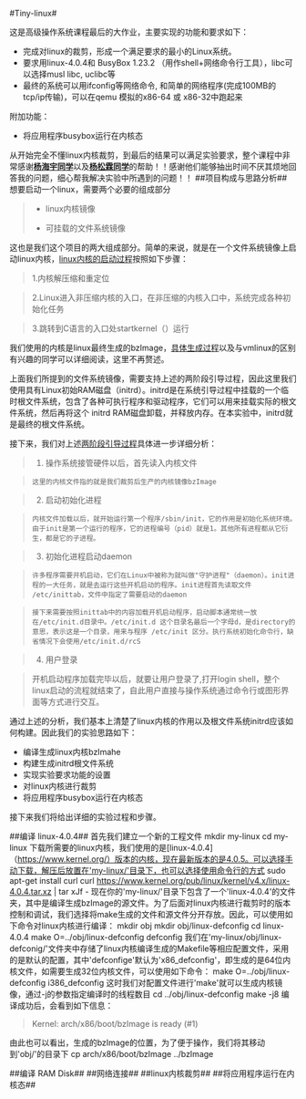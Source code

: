 #Tiny-linux#

这是高级操作系统课程最后的大作业，主要实现的功能和要求如下：
+ 完成对linux的裁剪，形成一个满足要求的最小的Linux系统。
+ 要求用linux-4.0.4和 BusyBox 1.23.2 （用作shell+网络命令行工具），libc可以选择musl libc, uclibc等
+ 最终的系统可以用ifconfig等网络命令, 和简单的网络程序(完成100MB的tcp/ip传输)，可以在qemu 模拟的x86-64 或 x86-32中跑起来

附加功能：
+ 将应用程序busybox运行在内核态

从开始完全不懂linux内核裁剪，到最后的结果可以满足实验要求，整个课程中非常感谢[**杨海宇同学**](https://github.com/ir193/)以及[**杨松霖同学**](https://github.com/SunliyMonkey/)的帮助！！感谢他们能够抽出时间不厌其烦地回答我的问题，细心帮我解决实验中所遇到的问题！！
##项目构成与思路分析##
想要启动一个linux，需要两个必要的组成部分
>* linux内核镜像
>
>* 可挂载的文件系统镜像

这也是我们这个项目的两大组成部分。简单的来说，就是在一个文件系统镜像上启动linux内核，[linux内核的启动过程](http://blog.chinaunix.net/uid-27052262-id-3404074.html)按照如下步骤：
> 1.内核解压缩和重定位

> 2.Linux进入非压缩内核的入口，在非压缩的内核入口中，系统完成各种初始化任务

> 3.跳转到C语言的入口处startkernel（）运行

我们使用的内核是linux最终生成的bzImage，[具体生成过程](http://blog.chinaunix.net/uid-25909619-id-3380535.html)以及与vmlinux的区别有兴趣的同学可以详细阅读，这里不再赘述。

上面我们所提到的文件系统镜像，需要支持上述的两阶段引导过程，因此这里我们使用具有Linux初始RAM磁盘（initrd）。initrd是在系统引导过程中挂载的一个临时根文件系统，包含了各种可执行程序和驱动程序，它们可以用来挂载实际的根文件系统，然后再将这个 initrd RAM磁盘卸载，并释放内存。在本实验中，initrd就是最终的根文件系统。

接下来，我们对上述[两阶段引导过程](http://www.ruanyifeng.com/blog/2013/08/linux_boot_process.html)具体进一步详细分析：

> 1. 操作系统接管硬件以后，首先读入内核文件

>     这里的内核文件指的就是我们裁剪后生产的内核镜像bzImage

> 2. 启动初始化进程

>     内核文件加载以后，就开始运行第一个程序/sbin/init，它的作用是初始化系统环境。由于init是第一个运行的程序，它的进程编号（pid）就是1。其他所有进程都从它衍生，都是它的子进程。

> 3. 初始化进程启动daemon

>     许多程序需要开机启动，它们在Linux中被称为就叫做"守护进程"（daemon）。init进程的一大任务，就是去运行这些开机启动的程序。init进程首先读取文件 /etc/inittab，文件中指定了需要启动的daemon

>     接下来需要按照inittab中的内容加载开机启动程序，启动脚本通常统一放在/etc/init.d目录中。/etc/init.d 这个目录名最后一个字母d，是directory的意思，表示这是一个目录，用来与程序 /etc/init 区分。执行系统初始化命令行，缺省情况下会使用/etc/init.d/rcS

> 4. 用户登录

> 开机启动程序加载完毕以后，就要让用户登录了,打开login shell，整个linux启动的流程就结束了，自此用户直接与操作系统通过命令行或图形界面等方式进行交互。 

通过上述的分析，我们基本上清楚了linux内核的作用以及根文件系统initrd应该如何构建。因此我们的实验思路如下：
+ 编译生成linux内核bzImahe
+ 构建生成initrd根文件系统
+ 实现实验要求功能的设置
+ 对linux内核进行裁剪
+ 将应用程序busybox运行在内核态

接下来我们将给出详细的实验过程和步骤。

##编译 linux-4.0.4##
首先我们建立一个新的工程文件
        mkdir my-linux
        cd my-linux
下载所需要的linux内核，我们使用的是[linux-4.0.4]（https://www.kernel.org/）版本的内核，现在最新版本的是4.0.5。可以选择手动下载，解压后放置在'my-linux/'目录下，也可以选择使用命令行的方式
        sudo apt-get install curl
        curl https://www.kernel.org/pub/linux/kernel/v4.x/linux-4.0.4.tar.xz | tar xJf -
现在你的'my-linux/'目录下包含了一个'linux-4.0.4'的文件夹，其中是编译生成bzImage的源文件。为了后面对linux内核进行裁剪时的版本控制和调试，我们选择将make生成的文件和源文件分开存放。因此，可以使用如下命令对linux内核进行编译：
        mkdir obj
        mkdir obj/linux-defconfig
        cd linux-4.0.4
        make O=../obj/linux-defconfig defconfig
我们在'my-linux/obj/linux-defconig/'文件夹中存储了linux内核编译生成的Makefile等相应配置文件，采用的是默认的配置，其中'defconfige'默认为'x86_defconfig'，即生成的是64位内核文件，如需要生成32位内核文件，可以使用如下命令：
        make O=../obj/linux-defconfig i386_defconfig
这时我们对配置文件进行'make'就可以生成内核镜像，通过-j的参数指定编译时的线程数目
        cd ../obj/linux-defconfig
        make -j8
编译成功后，会看到如下信息：
> Kernel: arch/x86/boot/bzImage is ready  (#1)

由此也可以看出，生成的bzImage的位置，为了便于操作，我们将其移动到'obj/'的目录下
        cp arch/x86/boot/bzImage ../bzImage

##编译 RAM Disk##
##网络连接##
##linux内核裁剪##
##将应用程序运行在内核态##









